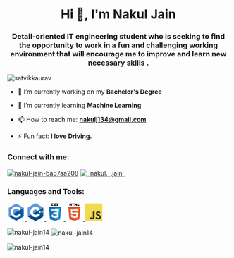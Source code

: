 <h1 align="center">Hi 👋, I'm Nakul Jain</h1>
<h3 align="center">Detail-oriented IT engineering student who is seeking
to find the opportunity to work in a fun and challenging
working environment that will encourage me to
improve and learn new necessary skills .</h3>

<p align="left"> <img src="https://komarev.com/ghpvc/?username=satvikkaurav&label=Profile%20views&color=0e75b6&style=flat" alt="satvikkaurav" /> </p>

- 🔭 I’m currently working on my **Bachelor's Degree**

- 🌱 I’m currently learning **Machine Learning**

- 📫 How to reach me: **nakulj134@gmail.com**

- ⚡ Fun fact: **I love Driving.**

<h3 align="left">Connect with me:</h3>
<p align="left">
<a href="https://linkedin.com/in/nakul-jain-ba57aa208" target="blank"><img align="center" src="https://raw.githubusercontent.com/rahuldkjain/github-profile-readme-generator/master/src/images/icons/Social/linked-in-alt.svg" alt="nakul-jain-ba57aa208" height="30" width="40" /></a>
<a href="https://instagram.com/_nakul._.jain_" target="blank"><img align="center" src="https://raw.githubusercontent.com/rahuldkjain/github-profile-readme-generator/master/src/images/icons/Social/instagram.svg" alt="_nakul._.jain_" height="30" width="40" /></a>
</p>

<h3 align="left">Languages and Tools:</h3>
<p align="left"> <a href="https://www.cprogramming.com/" target="_blank"> <img src="https://raw.githubusercontent.com/devicons/devicon/master/icons/c/c-original.svg" alt="c" width="40" height="40"/> </a> <a href="https://www.w3schools.com/cpp/" target="_blank"> <img src="https://raw.githubusercontent.com/devicons/devicon/master/icons/cplusplus/cplusplus-original.svg" alt="cplusplus" width="40" height="40"/> </a> <a href="https://www.w3schools.com/css/" target="_blank"> <img src="https://raw.githubusercontent.com/devicons/devicon/master/icons/css3/css3-original-wordmark.svg" alt="css3" width="40" height="40"/> </a> <a href="https://www.w3.org/html/" target="_blank"> <img src="https://raw.githubusercontent.com/devicons/devicon/master/icons/html5/html5-original-wordmark.svg" alt="html5" width="40" height="40"/> </a> <a href="https://developer.mozilla.org/en-US/docs/Web/JavaScript" target="_blank"> <img src="https://raw.githubusercontent.com/devicons/devicon/master/icons/javascript/javascript-original.svg" alt="javascript" width="40" height="40"/> </a> </p>

<p><img align="left" src="https://github-readme-stats.vercel.app/api/top-langs?username=nakul-jain14&show_icons=true&locale=en&layout=compact" alt="nakul-jain14" /></p>

<p>&nbsp;<img align="center" src="https://github-readme-stats.vercel.app/api?username=nakul-jain14&show_icons=true&locale=en" alt="nakul-jain14" /></p>

<p><img align="center" src="https://github-readme-streak-stats.herokuapp.com/?user=nakul-jain14&" alt="nakul-jain14" /></p>


<!--
**nakul-jain14/nakul-jain14** is a ✨ _special_ ✨ repository because its `README.md` (this file) appears on your GitHub profile.

Here are some ideas to get you started:

- 🔭 I’m currently working on ...
- 🌱 I’m currently learning ...
- 👯 I’m looking to collaborate on ...
- 🤔 I’m looking for help with ...
- 💬 Ask me about ...
- 📫 How to reach me: ...
- 😄 Pronouns: ...
- ⚡ Fun fact: ...
-->

